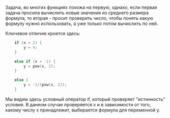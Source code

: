 Задача, во многих функциях похожа на первую, однако, если первая задача просила вычислить новые значения из среднего размера формула, то вторая - просит проверить число, чтобы понять какую формулу нужно использовать, а уже только потом вычислить по ней.

Ключевое отличие кроется здесь:

```C
    if (x > 2) {
        y = 4;
    }

    else if (x > -1) {
        y = pow(x, 2);
    }

    else {
        y = -1/(pow(x, 2));
    }
```

Мы видим здесь условный оператор if, который проверяет "истинность" условия. В данном случае проверяется x и в зависимости от того, какому числу x принадлежит, выбирается формула для переменной y. 